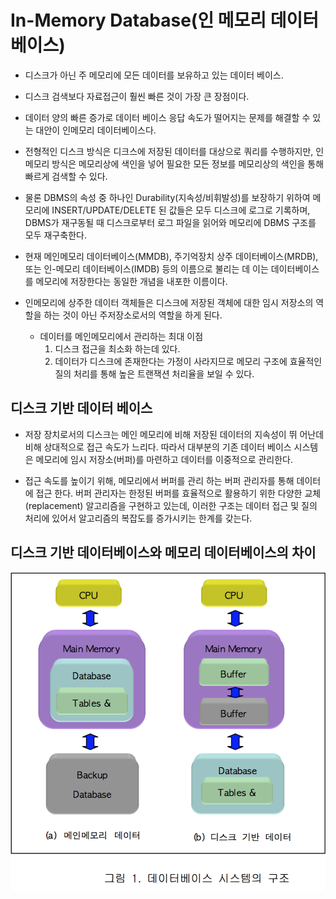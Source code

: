 # In-Memory Database(인 메모리 데이터베이스)

* 디스크가 아닌 주 메모리에 모든 데이터를 보유하고 있는 데이터 베이스.
* 디스크 검색보다 자료접근이 훨씬 빠른 것이 가장 큰 장점이다.
* 데이터 양의 빠른 증가로 데이터 베이스 응답 속도가 떨어지는 문제를 해결할 수 있는 대안이 인메모리 데이터베이스다. 
* 전형적인 디스크 방식은 디크스에 저장된 데이터를 대상으로 쿼리를 수행하지만, 인 메모리 방식은 메모리상에 색인을 넣어 필요한 모든 정보를 메모리상의 색인을 통해 빠르게 검색할 수 있다.
* 물론 DBMS의 속성 중 하나인 Durability(지속성/비휘발성)를 보장하기 위하여 메모리에 INSERT/UPDATE/DELETE 된 값들은 모두 디스크에 로그로 기록하며, DBMS가 재구동될 때 디스크로부터 로그 파일을 읽어와 메모리에 DBMS 구조를 모두 재구축한다.
* 현재 메인메모리 데이터베이스(MMDB), 주기억장치 상주 데이터베이스(MRDB), 또는 인-메모리 데이터베이스(IMDB) 등의 이름으로 불리는 데 이는 데이터베이스를 메모리에 저장한다는 동일한 개념을 내포한 이름이다.

* 인메모리에 상주한 데이터 객체들은 디스크에 저장된 객체에 대한 임시 저장소의 역할을 하는 것이 아닌 주저장소로서의 역할을 하게 된다.

	* 데이터를 메인메모리에서 관리하는 최대 이점
		1) 디스크 접근을 최소화 하는데 있다. 
		2) 데이터가 디스크에 존재한다는 가정이 사라지므로 메모리 구조에 효율적인 질의 처리를 통해 높은 트랜잭션 처리율을 보일 수 있다.

## 디스크 기반 데이터 베이스
* 저장 장치로서의 디스크는 메인 메모리에 비해 저장된 데이터의 지속성이 뛰 어난데 비해 상대적으로 접근 속도가 느리다. 따라서 대부분의 기존 데이터 베이스 시스템은 메모리에 임시 저장소(버퍼)를 마련하고 데이터를 이중적으로 관리한다.

* 접근 속도를 높이기 위해, 메모리에서 버퍼를 관리 하는 버퍼 관리자를 통해 데이터에 접근 한다. 버퍼 관리자는 한정된 버퍼를 효율적으로 활용하기 위한 다양한 교체(replacement) 알고리즘을 구현하고 있는데, 이러한 구조는 데이터 접근 및 질의 처리에 있어서 알고리즘의 복잡도를 증가시키는 한계를 갖는다.

## 디스크 기반 데이터베이스와 메모리 데이터베이스의 차이
![database_system_image](../images/database_system.png)
